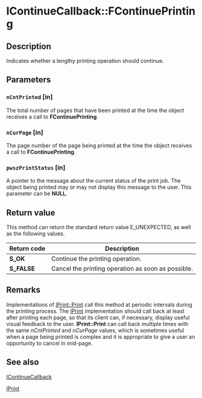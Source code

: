 # IContinueCallback::FContinuePrinting

## Description

Indicates whether a lengthy printing operation should continue.

## Parameters

### `nCntPrinted` [in]

The total number of pages that have been printed at the time the object receives a call to **FContinuePrinting**.

### `nCurPage` [in]

The page number of the page being printed at the time the object receives a call to **FContinuePrinting**.

### `pwszPrintStatus` [in]

A pointer to the message about the current status of the print job. The object being printed may or may not display this message to the user. This parameter can be **NULL**.

## Return value

This method can return the standard return value E_UNEXPECTED, as well as the following values.

| Return code | Description |
| --- | --- |
| **S_OK** | Continue the printing operation. |
| **S_FALSE** | Cancel the printing operation as soon as possible. |

## Remarks

Implementations of [IPrint::Print](https://learn.microsoft.com/windows/desktop/api/docobj/nf-docobj-iprint-print) call this method at periodic intervals during the printing process. The [IPrint](https://learn.microsoft.com/windows/desktop/api/docobj/nn-docobj-iprint) implementation should call back at least after printing each page, so that its client can, if necessary, display useful visual feedback to the user. **IPrint::Print** can call back multiple times with the same *nCntPrinted* and *nCurPage* values, which is sometimes useful when a page being printed is complex and it is appropriate to give a user an opportunity to cancel in mid-page.

## See also

[IContinueCallback](https://learn.microsoft.com/windows/desktop/api/docobj/nn-docobj-icontinuecallback)

[IPrint](https://learn.microsoft.com/windows/desktop/api/docobj/nn-docobj-iprint)